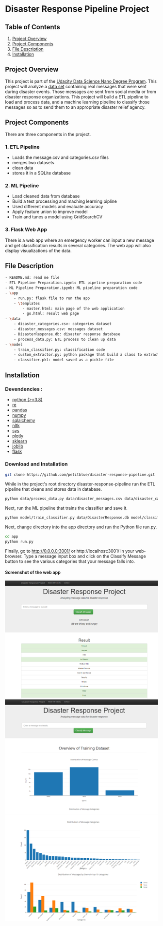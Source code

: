 # Disaster Response Pipeline Project

## Table of Contents
1. [Project Overview](#project-overview)
2. [Project Components](#project-components)
3. [File Description](#file-description)
4. [Installation](#installation)

## Project Overview
This project is part of the [Udacity Data Science Nano Degree Program](https://www.udacity.com/course/data-scientist-nanodegree--nd025). This project will analyze a [data set](https://github.com/petitblue/Udacity_Data_Science/tree/main/Project%202%20Disaster%20Response%20Pipeline/data) containing real messages that were sent during disaster events. Those messages are sent from social media or from disaster response organizations. This project will build a ETL pipeline to load and process data, and a machine learning pipeline to classify those messages so as to send them to an appropriate disaster relief agency.
## Project Components
There are three components in the project.
### 1. ETL Pipeline
- Loads the message.csv and categories.csv files 
- merges two datasets
- clean data 
- stores it in a SQLite database
### 2. ML Pipeline
- Load cleaned data from database
- Build a test processing and maching learning pipline
- Used different models and evaluate accuracy
- Apply feature union to improve model 
- Train and tunes a model using GridSearchCV
### 3. Flask Web App
There is a web app where an emergency worker can input a new message and get classification results in several categories. The web app will also display visualizations of the data.


## File Description
```sh
- README.md: read me file
- ETL Pipeline Preparation.ipynb: ETL pipeline preparation code
- ML Pipeline Preparation.ipynb: ML pipeline preparation code
- \app
	- run.py: flask file to run the app
   	- \templates
		- master.html: main page of the web application 
		- go.html: result web page
- \data
	- disaster_categories.csv: categories dataset
	- disaster_messages.csv: messages dataset
	- DisasterResponse.db: disaster response database
	- process_data.py: ETL process to clean up data
- \model
	- train_classifier.py: classification code
   	- custom_extractor.py: python package that build a class to extract disaster related words
	- classifier.pkl: model saved as a pickle file
```

## Installation
### Devendencies :
   - [python (>=3.8)](https://www.python.org/downloads/)  
   - [re](https://flask.palletsprojects.com/en/2.0.x/)  
   - [pandas](https://pandas.pydata.org/)  
   - [numpy](https://numpy.org/)  
   - [sqlalchemy](https://www.sqlalchemy.org/)  
   - [nltk](https://www.nltk.org/)  
   - [sys](https://docs.python.org/3/library/sys.html)  
   - [plotly](https://plotly.com/python/)  
   - [sklearn](https://sklearn.org/)  
   - [joblib](https://joblib.readthedocs.io/en/latest/)  
   - [flask](https://flask.palletsprojects.com/en/2.0.x/)  
   
 ### Download and Installation
 ```sh
git clone https://github.com/petitblue/disaster-response-pipeline.git
```
 
 While in the project's root directory disaster-response-pipeline run the ETL pipeline that cleans and stores data in database.
 
 ```sh
python data/process_data.py data/disaster_messages.csv data/disaster_categories.csv data/DisasterResponse.db
```

 Next, run the ML pipeline that trains the classifier and save it.
```sh
python model/train_classifier.py data/DisasterResponse.db model/classifier.pkl
```
Next, change directory into the app directory and run the Python file run.py.
```sh
cd app
python run.py
```
Finally, go to http://0.0.0.0:3001/ or http://localhost:3001/ in your web-browser.
Type a message input box and click on the Classify Message button to see the various categories that your message falls into.

#### Screenshot of the web app
![Alt text](https://github.com/petitblue/disaster-response-pipeline/blob/main/web_message_classifier.png)
![Alt text](https://github.com/petitblue/disaster-response-pipeline/blob/main/genre_cts.png)
![Alt text](https://github.com/petitblue/disaster-response-pipeline/blob/main/distribution_message_by_genre.png)